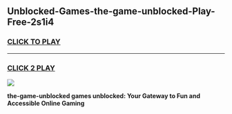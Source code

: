 
## Unblocked-Games-the-game-unblocked-Play-Free-2s1i4
<h3>
<a href="https://premium76.site?title=the-game-unblocked&ref=10A">CLICK TO PLAY</a></h3>
<hr>

<h3>
<a href="https://premium76.site?title=the-game-unblocked&ref=10A">CLICK 2 PLAY</a>
  
</h3>

<a href="https://premium76.site?title=the-game-unblocked&ref=10A"><img src="https://clearcache.store/games.png"></a>


**the-game-unblocked games unblocked: Your Gateway to Fun and Accessible Online Gaming**
